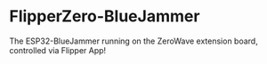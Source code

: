 # FlipperZero-BlueJammer
The ESP32-BlueJammer running on the ZeroWave extension board, controlled via Flipper App!
